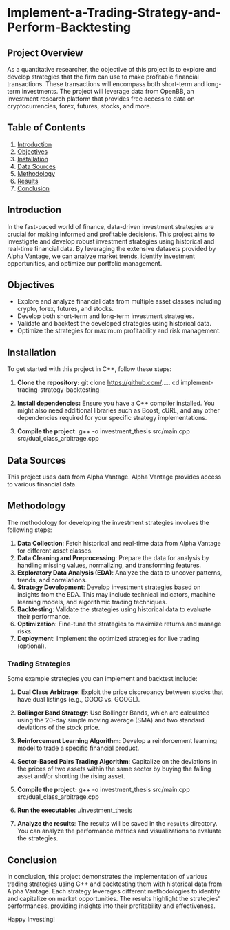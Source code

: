 # Implement-a-Trading-Strategy-and-Perform-Backtesting

## Project Overview

As a quantitative researcher, the objective of this project is to explore and develop strategies that the firm can use to make profitable financial transactions. These transactions will encompass both short-term and long-term investments. The project will leverage data from OpenBB, an investment research platform that provides free access to data on cryptocurrencies, forex, futures, stocks, and more.

## Table of Contents

1. [Introduction](#introduction)
2. [Objectives](#objectives)
3. [Installation](#installation)
4. [Data Sources](#data-sources)
5. [Methodology](#methodology)
6. [Results](#results)
7. [Conclusion](#conclusion)

## Introduction

In the fast-paced world of finance, data-driven investment strategies are crucial for making informed and profitable decisions. This project aims to investigate and develop robust investment strategies using historical and real-time financial data. By leveraging the extensive datasets provided by Alpha Vantage, we can analyze market trends, identify investment opportunities, and optimize our portfolio management.

## Objectives

- Explore and analyze financial data from multiple asset classes including crypto, forex, futures, and stocks.
- Develop both short-term and long-term investment strategies.
- Validate and backtest the developed strategies using historical data.
- Optimize the strategies for maximum profitability and risk management.

## Installation

To get started with this project in C++, follow these steps:

1. **Clone the repository:**
    git clone https://github.com/.....
    cd implement-trading-strategy-backtesting

2. **Install dependencies:**
    Ensure you have a C++ compiler installed. You might also need additional libraries such as Boost, cURL, and any other dependencies required for your specific strategy implementations.

3. **Compile the project:**
g++ -o investment_thesis src/main.cpp src/dual_class_arbitrage.cpp 

## Data Sources
This project uses data from Alpha Vantage. Alpha Vantage provides access to various financial data.

## Methodology
The methodology for developing the investment strategies involves the following steps:

1. **Data Collection**: Fetch historical and real-time data from Alpha Vantage for different asset classes.
2. **Data Cleaning and Preprocessing**: Prepare the data for analysis by handling missing values, normalizing, and transforming features.
3. **Exploratory Data Analysis (EDA)**: Analyze the data to uncover patterns, trends, and correlations.
4. **Strategy Development**: Develop investment strategies based on insights from the EDA. This may include technical indicators, machine learning models, and algorithmic trading techniques.
5. **Backtesting**: Validate the strategies using historical data to evaluate their performance.
6. **Optimization**: Fine-tune the strategies to maximize returns and manage risks.
7. **Deployment**: Implement the optimized strategies for live trading (optional).

### Trading Strategies

Some example strategies you can implement and backtest include:

1. **Dual Class Arbitrage**: Exploit the price discrepancy between stocks that have dual listings (e.g., GOOG vs. GOOGL).
2. **Bollinger Band Strategy**: Use Bollinger Bands, which are calculated using the 20-day simple moving average (SMA) and two standard deviations of the stock price.
3. **Reinforcement Learning Algorithm**: Develop a reinforcement learning model to trade a specific financial product.
4. **Sector-Based Pairs Trading Algorithm**: Capitalize on the deviations in the prices of two assets within the same sector by buying the falling asset and/or shorting the rising asset.

2. **Compile the project:**
 g++ -o investment_thesis src/main.cpp src/dual_class_arbitrage.cpp 

3. **Run the executable:**
./investment_thesis

4. **Analyze the results**:
The results will be saved in the `results` directory. You can analyze the performance metrics and visualizations to evaluate the strategies.

## Conclusion

In conclusion, this project demonstrates the implementation of various trading strategies using C++ and backtesting them with historical data from Alpha Vantage. Each strategy leverages different methodologies to identify and capitalize on market opportunities. The results highlight the strategies' performances, providing insights into their profitability and effectiveness.


Happy Investing!

